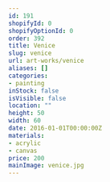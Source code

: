```yaml
---
id: 191
shopifyId: 0
shopifyOptionId: 0
order: 392
title: Venice
slug: venice
url: art-works/venice
aliases: []
categories:
- painting
inStock: false
isVisible: false
location: ""
height: 50
width: 60
date: 2016-01-01T00:00:00Z
materials:
- acrylic
- canvas
price: 200
mainImage: venice.jpg
---
```


